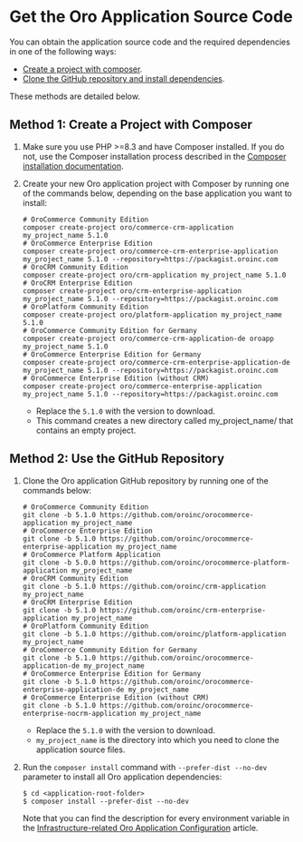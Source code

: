<a id="platform-installation-source-files"></a>

<a id="installation-get-files"></a>

# Get the Oro Application Source Code

You can obtain the application source code and the required dependencies in one of the following ways:

* [Create a project with composer](#platform-installation-composer-create-project).
* [Clone the GitHub repository and install dependencies](#platform-installation-github-clone).

These methods are detailed below.

<a id="platform-installation-composer-create-project"></a>

## Method 1: Create a Project with Composer

1. Make sure you use PHP >=8.3 and have Composer installed. If you do not, use the Composer
   installation process described in the <a href="https://getcomposer.org/doc/00-intro.md#installation-linux-unix-osx" target="_blank">Composer installation documentation</a>.
2. Create your new Oro application project with Composer by running one of the commands below, depending on the base application you want to install:
   ```none
   # OroCommerce Community Edition
   composer create-project oro/commerce-crm-application my_project_name 5.1.0
   # OroCommerce Enterprise Edition
   composer create-project oro/commerce-crm-enterprise-application my_project_name 5.1.0 --repository=https://packagist.oroinc.com
   # OroCRM Community Edition
   composer create-project oro/crm-application my_project_name 5.1.0
   # OroCRM Enterprise Edition
   composer create-project oro/crm-enterprise-application my_project_name 5.1.0 --repository=https://packagist.oroinc.com
   # OroPlatform Community Edition
   composer create-project oro/platform-application my_project_name 5.1.0
   # OroCommerce Community Edition for Germany
   composer create-project oro/commerce-crm-application-de oroapp my_project_name 5.1.0
   # OroCommerce Enterprise Edition for Germany
   composer create-project oro/commerce-crm-enterprise-application-de my_project_name 5.1.0 --repository=https://packagist.oroinc.com
   # OroCommerce Enterprise Edition (without CRM)
   composer create-project oro/commerce-enterprise-application my_project_name 5.1.0 --repository=https://packagist.oroinc.com
   ```

   * Replace the `5.1.0` with the version to download.
   * This command creates a new directory called my_project_name/ that contains an empty project.

<a id="platform-installation-github-clone"></a>

<a id="clone-the-github-repository"></a>

## Method 2: Use the GitHub Repository

1. Clone the Oro application GitHub repository by running one of the commands below:
   ```none
   # OroCommerce Community Edition
   git clone -b 5.1.0 https://github.com/oroinc/orocommerce-application my_project_name
   # OroCommerce Enterprise Edition
   git clone -b 5.1.0 https://github.com/oroinc/orocommerce-enterprise-application my_project_name
   # OroCommerce Platform Application
   git clone -b 5.0.0 https://github.com/oroinc/orocommerce-platform-application my_project_name
   # OroCRM Community Edition
   git clone -b 5.1.0 https://github.com/oroinc/crm-application my_project_name
   # OroCRM Enterprise Edition
   git clone -b 5.1.0 https://github.com/oroinc/crm-enterprise-application my_project_name
   # OroPlatform Community Edition
   git clone -b 5.1.0 https://github.com/oroinc/platform-application my_project_name
   # OroCommerce Community Edition for Germany
   git clone -b 5.1.0 https://github.com/oroinc/orocommerce-application-de my_project_name
   # OroCommerce Enterprise Edition for Germany
   git clone -b 5.1.0 https://github.com/oroinc/orocommerce-enterprise-application-de my_project_name
   # OroCommerce Enterprise Edition (without CRM)
   git clone -b 5.1.0 https://github.com/oroinc/orocommerce-enterprise-nocrm-application my_project_name
   ```

   * Replace the `5.1.0` with the version to download.
   * `my_project_name` is the directory into which you need to clone the application source files.
2. Run the `composer install` command with `--prefer-dist --no-dev` parameter to install all Oro application
   dependencies:
   ```none
   $ cd <application-root-folder>
   $ composer install --prefer-dist --no-dev
   ```

   Note that you can find the description for every environment variable in the [Infrastructure-related Oro Application Configuration](dev-environment/parameters-yml.md#installation-parameters-yml-description) article.

<!-- Frontend -->
